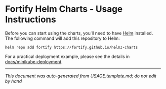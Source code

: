 
<!-- START-INCLUDE:repo-usage.md -->

# Fortify Helm Charts - Usage Instructions

Before you can start using the charts, you'll need to have [Helm](https://helm.sh/) installed. The following command will add this repository to Helm:

```commandline
helm repo add fortify https://fortify.github.io/helm3-charts
```

For a practical deployment example, please see the details in [docs/minikube-deployment](docs/minikube-deployment).

<!-- END-INCLUDE:repo-usage.md -->


---

*This document was auto-generated from USAGE.template.md; do not edit by hand*
